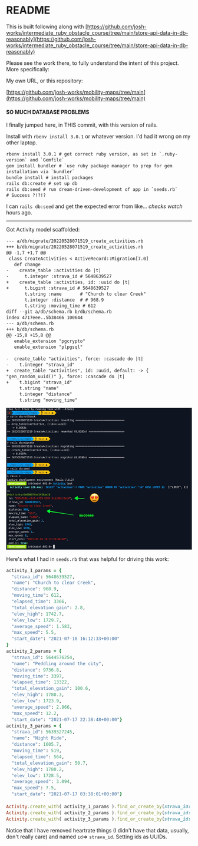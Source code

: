 # README

This is built following along with [https://github.com/josh-works/intermediate_ruby_obstacle_course/tree/main/store-api-data-in-db-reasonably](https://github.com/josh-works/intermediate_ruby_obstacle_course/tree/main/store-api-data-in-db-reasonably)

Please see the work there, to fully understand the intent of this project. More specifically:

My own URL, or this repository:

[https://github.com/josh-works/mobility-maps/tree/main](https://github.com/josh-works/mobility-maps/tree/main)


#### SO MUCH DATABASE PROBLEMS

I finally jumped here, in THIS commit, with this version of rails.

Install with `rbenv install 3.0.1` or whatever version. I'd had it wrong on my other laptop.

```
rbenv install 3.0.1 # get correct ruby version, as set in `.ruby-version` and `Gemfile`
gem install bundler # `use ruby package manager to prep for gem installation via `bundler`
bundle install # install packages
rails db:create # set up db
rails db:seed # run dream-driven-development of app in `seeds.rb`
# Success ?!?!?
```

I can `rails db:seed` and get the expected error from like... _checks watch_ hours ago.

-----------

Got Activity model scaffolded:

```
--- a/db/migrate/20220528071519_create_activities.rb
+++ b/db/migrate/20220528071519_create_activities.rb
@@ -1,7 +1,7 @@
 class CreateActivities < ActiveRecord::Migration[7.0]
   def change
-    create_table :activities do |t|
-      t.integer :strava_id # 5648639527
+    create_table :activities, id: :uuid do |t|
+      t.bigint :strava_id # 5648639527
       t.string :name       # "Church to clear Creek"
       t.integer :distance  # # 968.9
       t.string :moving_time # 612
diff --git a/db/schema.rb b/db/schema.rb
index 4717eee..5b38466 100644
--- a/db/schema.rb
+++ b/db/schema.rb
@@ -15,8 +15,8 @@
   enable_extension "pgcrypto"
   enable_extension "plpgsql"

-  create_table "activities", force: :cascade do |t|
-    t.integer "strava_id"
+  create_table "activities", id: :uuid, default: -> { "gen_random_uuid()" }, force: :cascade do |t|
+    t.bigint "strava_id"
     t.string "name"
     t.integer "distance"
     t.string "moving_time"
```

![it's lovely](/images/activity-with-uuid.jpg)

Here's what I had in `seeds.rb` that was helpful for driving this work:

```ruby
activity_1_params = {
  "strava_id": 5648639527,
  "name": "Church to clear Creek",
  "distance": 968.9,
  "moving_time": 612,
  "elapsed_time": 3366,
  "total_elevation_gain": 2.8,
  "elev_high": 1742.7,
  "elev_low": 1729.7,
  "average_speed": 1.583,
  "max_speed": 5.5,
  "start_date": "2021-07-18 16:12:33+00:00"
}
activity_2_params = {
  "strava_id": 5644576254,
  "name": "Peddling around the city",
  "distance": 9736.8,
  "moving_time": 3397,
  "elapsed_time": 13322,
  "total_elevation_gain": 100.6,
  "elev_high": 1780.3,
  "elev_low": 1723.9,
  "average_speed": 2.866,
  "max_speed": 12.2,
  "start_date": "2021-07-17 22:38:48+00:00"}
activity_3_params = {
  "strava_id": 5639327245,
  "name": "Night Ride",
  "distance": 1605.7,
  "moving_time": 519,
  "elapsed_time": 564,
  "total_elevation_gain": 50.7,
  "elev_high": 1780.2,
  "elev_low": 1728.5,
  "average_speed": 3.094,
  "max_speed": 7.5,
  "start_date": "2021-07-17 03:38:01+00:00"}

Activity.create_with( activity_1_params ).find_or_create_by(strava_id: activity_1_params[:strava_id])
Activity.create_with( activity_2_params ).find_or_create_by(strava_id: activity_2_params[:strava_id])
Activity.create_with( activity_3_params ).find_or_create_by(strava_id: activity_3_params[:strava_id])
```

Notice that I have removed heartrate things (I didn't have that data, usually, don't really care) and named `id`=> `strava_id`. Setting ids as UUIDs.
